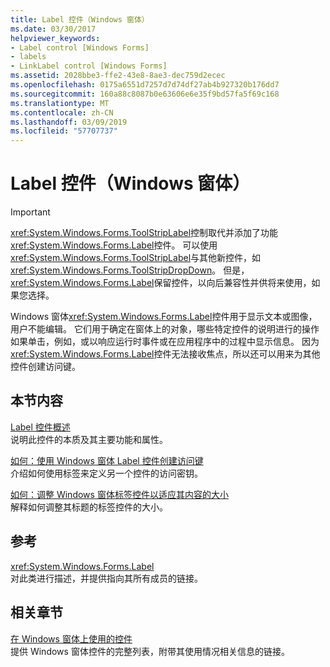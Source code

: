 ```yaml
---
title: Label 控件（Windows 窗体）
ms.date: 03/30/2017
helpviewer_keywords:
- Label control [Windows Forms]
- labels
- LinkLabel control [Windows Forms]
ms.assetid: 2028bbe3-ffe2-43e8-8ae3-dec759d2ecec
ms.openlocfilehash: 0175a6551d7257d7d74df27ab4b927320b176dd7
ms.sourcegitcommit: 160a88c8087b0e63606e6e35f9bd57fa5f69c168
ms.translationtype: MT
ms.contentlocale: zh-CN
ms.lasthandoff: 03/09/2019
ms.locfileid: "57707737"
---
```

# <a name="label-control-windows-forms"></a>Label 控件（Windows 窗体）
> [!IMPORTANT]
>  <xref:System.Windows.Forms.ToolStripLabel>控制取代并添加了功能<xref:System.Windows.Forms.Label>控件。 可以使用<xref:System.Windows.Forms.ToolStripLabel>与其他新控件，如<xref:System.Windows.Forms.ToolStripDropDown>。 但是，<xref:System.Windows.Forms.Label>保留控件，以向后兼容性并供将来使用，如果您选择。  
  
 Windows 窗体<xref:System.Windows.Forms.Label>控件用于显示文本或图像，用户不能编辑。 它们用于确定在窗体上的对象，哪些特定控件的说明进行的操作如果单击，例如，或以响应运行时事件或在应用程序中的过程中显示信息。 因为<xref:System.Windows.Forms.Label>控件无法接收焦点，所以还可以用来为其他控件创建访问键。  
  
## <a name="in-this-section"></a>本节内容  
 [Label 控件概述](label-control-overview-windows-forms.md)  
 说明此控件的本质及其主要功能和属性。  
  
 [如何：使用 Windows 窗体 Label 控件创建访问键](how-to-create-access-keys-with-windows-forms-label-controls.md)  
 介绍如何使用标签来定义另一个控件的访问密钥。  
  
 [如何：调整 Windows 窗体标签控件以适应其内容的大小](how-to-size-a-windows-forms-label-control-to-fit-its-contents.md)  
 解释如何调整其标题的标签控件的大小。  
  
## <a name="reference"></a>参考  
 <xref:System.Windows.Forms.Label>  
 对此类进行描述，并提供指向其所有成员的链接。  
  
## <a name="related-sections"></a>相关章节  
 [在 Windows 窗体上使用的控件](controls-to-use-on-windows-forms.md)  
 提供 Windows 窗体控件的完整列表，附带其使用情况相关信息的链接。
